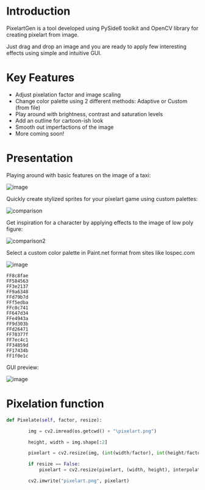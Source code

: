 # Introduction
PixelartGen is a tool developed using PySide6 toolkit and OpenCV library for creating pixelart from image.

Just drag and drop an image and you are ready to apply few interesting effects using simple and intuitive GUI.

# Key Features
- Adjust pixelation factor and image scaling
- Change color palette using 2 different methods: Adaptive or Custom (from file)
- Play around with brightness, contrast and saturation levels
- Add an outline for cartoon-ish look
- Smooth out imperfactions of the image
- More coming soon!

# Presentation

Playing around with basic features on the image of a taxi:

![image](https://user-images.githubusercontent.com/87280929/213887329-80f2dc43-ecb5-492f-b01c-9e06af805ff0.png)


Quickly create stylized sprites for your pixelart game using custom palettes:

![comparison](https://user-images.githubusercontent.com/87280929/213888320-3fe984c2-37f6-4e22-9ff3-e70496ea458c.png)


Get inspiration for a character by applying effects to the image of low poly figure:

![comparison2](https://user-images.githubusercontent.com/87280929/213888217-b1f99cdd-1143-4f33-bf00-2f8b3d576ecb.png)


Select a custom color palette in Paint.net format from sites like lospec.com

![image](https://user-images.githubusercontent.com/87280929/213888847-ad8b0086-912b-4fe1-ba22-6c2f2e8d3c0d.png)

```
FF8c8fae
FF584563
FF3e2137
FF9a6348
FFd79b7d
FFf5edba
FFc0c741
FF647d34
FFe4943a
FF9d303b
FFd26471
FF70377f
FF7ec4c1
FF34859d
FF17434b
FF1f0e1c
```

GUI preview:

![image](https://user-images.githubusercontent.com/87280929/213886925-8c972f5f-ea49-420b-9225-b86c1c1eb1ed.png)


# Pixelation function

```python
def Pixelate(self, factor, resize):

        img = cv2.imread(os.getcwd() + "\pixelart.png")

        height, width = img.shape[:2]

        pixelart = cv2.resize(img, (int(width/factor), int(height/factor)), interpolation = cv2.INTER_LINEAR)

        if resize == False:
            pixelart = cv2.resize(pixelart, (width, height), interpolation=cv2.INTER_NEAREST)

        cv2.imwrite("pixelart.png", pixelart)
```
